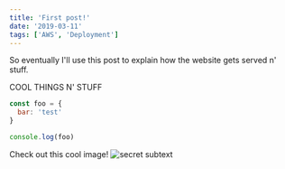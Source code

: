 ```yaml
---
title: 'First post!'
date: '2019-03-11'
tags: ['AWS', 'Deployment']
---
```


So eventually I'll use this post to explain how the website gets served n' stuff.

COOL THINGS N' STUFF

```javascript
const foo = {
  bar: 'test'
}

console.log(foo)
```

Check out this cool image!
![](./cloudcraft.png "secret subtext")
